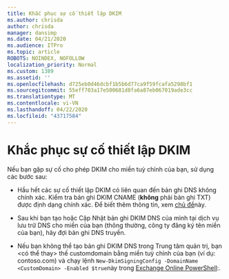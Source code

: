 ```yaml
---
title: Khắc phục sự cố thiết lập DKIM
ms.author: chrisda
author: chrisda
manager: dansimp
ms.date: 04/21/2020
ms.audience: ITPro
ms.topic: article
ROBOTS: NOINDEX, NOFOLLOW
localization_priority: Normal
ms.custom: 1389
ms.assetid: ''
ms.openlocfilehash: d725eb0d46dcbf1b5b6d77ca9f59fcafa5298bf1
ms.sourcegitcommit: 55eff703a17e500681d8fa6a87eb067019ade3cc
ms.translationtype: MT
ms.contentlocale: vi-VN
ms.lasthandoff: 04/22/2020
ms.locfileid: "43717584"
---
```

# <a name="fix-dkim-setup-issues"></a>Khắc phục sự cố thiết lập DKIM

Nếu bạn gặp sự cố cho phép DKIM cho miền tuỳ chỉnh của bạn, sử dụng các bước sau:

- Hầu hết các sự cố thiết lập DKIM có liên quan đến bản ghi DNS không chính xác. Kiểm tra bản ghi DKIM CNAME (**không** phải bản ghi TXT) được định dạng chính xác. Để biết thêm thông tin, xem [chủ đề](https://docs.microsoft.com/office365/SecurityCompliance/use-dkim-to-validate-outbound-email#what-you-need-to-do-to-manually-set-up-dkim-in-office-365)này.

- Sau khi bạn tạo hoặc Cập Nhật bản ghi DKIM DNS của mình tại dịch vụ lưu trữ DNS cho miền của bạn (thông thường, công ty đăng ký tên miền của bạn), hãy đợi bản ghi DNS truyền.

- Nếu bạn không thể tạo bản ghi DKIM DNS trong Trung tâm quản trị, bạn \<có thể thay\> thế customdomain bằng miền tuỳ chỉnh của bạn (ví dụ: contoso.com) và chạy lệnh `New-DkimSigningConfig -DomainName <CustomDomain> -Enabled $true`này trong [Exchange Online PowerShell](https://docs.microsoft.com/powershell/exchange/exchange-online/connect-to-exchange-online-powershell/connect-to-exchange-online-powershell):.
